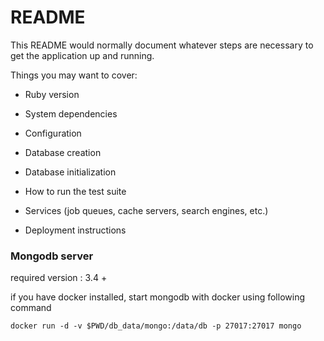 # README

This README would normally document whatever steps are necessary to get the
application up and running.

Things you may want to cover:

* Ruby version

* System dependencies

* Configuration

* Database creation

* Database initialization

* How to run the test suite

* Services (job queues, cache servers, search engines, etc.)

* Deployment instructions


### Mongodb server

required version : 3.4 +

if you have docker installed, start mongodb with docker using following command

```
docker run -d -v $PWD/db_data/mongo:/data/db -p 27017:27017 mongo
```
